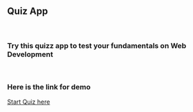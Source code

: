 ## Quiz App

&nbsp;

### Try this quizz app to test your fundamentals on Web Development

&nbsp;

### Here is the link for demo

[Start Quiz here](https://quiz-app-arun.netlify.app/)

&nbsp;
